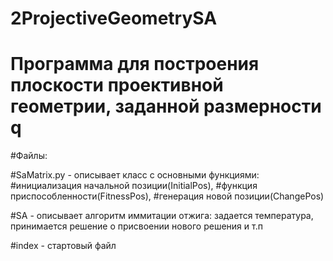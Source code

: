 # 2ProjectiveGeometrySA 

# Программа для построения плоскости проективной геометрии, заданной размерности q

#Файлы: 

#SaMatrix.py - описывает класс с основными функциями: 
#инициализация начальной позиции(InitialPos), 
#функция приспособленности(FitnessPos), 
#генерация новой позиции(ChangePos)

#SA - описывает алгоритм иммитации отжига: задается температура, принимается решение о присвоении нового решения и т.п

#index - стартовый файл
